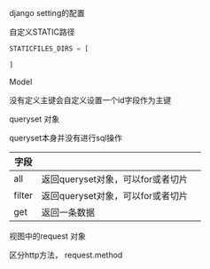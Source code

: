 django setting的配置

自定义STATIC路径

```python
STATICFILES_DIRS = [

]
```

Model 

没有定义主键会自定义设置一个id字段作为主键

queryset 对象

queryset本身并没有进行sql操作

| 字段     |                        |     |
| ------ | ---------------------- | --- |
| all    | 返回queryset对象，可以for或者切片 |     |
| filter | 返回queryset对象，可以for或者切片 |     |
| get    | 返回一条数据                 |     |

视图中的request 对象

区分http方法， request.method
